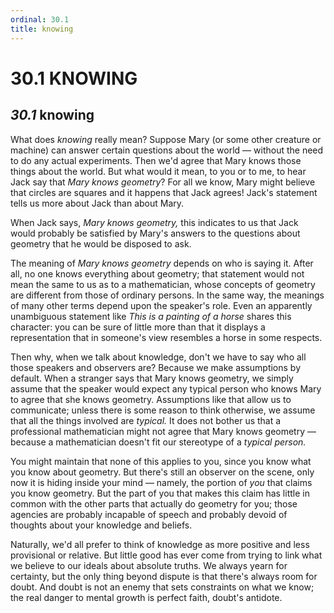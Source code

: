 ```yaml
---
ordinal: 30.1
title: knowing
---
```


# 30.1 KNOWING 

<h2><em>30.1</em> knowing</h2>
<p>What does <em>knowing</em> really mean? Suppose Mary (or some other creature or machine) can answer certain questions about the world &mdash; without the need to do any actual experiments. Then we'd agree that Mary knows those things about the world. But what would it mean, to you or to me, to hear Jack say that <em>Mary knows geometry</em>? For all we know, Mary might believe that circles are squares and it happens that Jack agrees! Jack's statement tells us more about Jack than about Mary.</p>
<p>When Jack says, <em>Mary knows geometry,</em> this indicates to us that Jack would probably be satisfied by Mary's answers to the questions about geometry that he would be disposed to ask.</p>
<p>The meaning of <em>Mary knows geometry</em> depends on who is saying it. After all, no one knows everything about geometry; that statement would not mean the same to us as to a mathematician, whose concepts of geometry are different from those of ordinary persons. In the same way, the meanings of many other terms depend upon the speaker's role. Even an apparently unambiguous statement like <em>This is a painting of a horse</em> shares this character: you can be sure of little more than that it displays a representation that in someone's view resembles a horse in some respects.</p>
<p>Then why, when we talk about knowledge, don't we have to say who all those speakers and observers are? Because we make assumptions by default. When a stranger says that Mary knows geometry, we simply assume that the speaker would expect any typical person who knows Mary to agree that she knows geometry. Assumptions like that allow us to communicate; unless there is some reason to think otherwise, we assume that all the things involved are <em>typical.</em> It does not bother us that a professional mathematician might not agree that Mary knows geometry &mdash; because a mathematician doesn't fit our stereotype of a <em>typical person.</em></p>
<p>You might maintain that none of this applies to you, since you know what you know about geometry. But there's still an observer on the scene, only now it is hiding inside your mind &mdash; namely, the portion of <em>you</em> that claims you know geometry. But the part of you that makes this claim has little in common with the other parts that actually do geometry for you; those agencies are probably incapable of speech and probably devoid of thoughts about your knowledge and beliefs.</p>
<p>Naturally, we'd all prefer to think of knowledge as more positive and less provisional or relative. But little good has ever come from trying to link what we believe to our ideals about absolute truths. We always yearn for certainty, but the only thing beyond dispute is that there's always room for doubt. And doubt is not an enemy that sets constraints on what we know; the real danger to mental growth is perfect faith, doubt's antidote.</p>